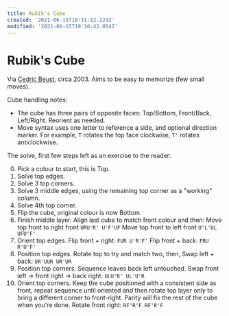 ```yaml
---
title: Rubik's Cube
created: '2021-06-15T18:31:12.224Z'
modified: '2021-06-15T19:16:42.054Z'
---
```


# Rubik's Cube

Via [Cedric Beust](http://beust.com/rubik/), circa 2003. Aims to be easy to memorize (few small moves).

Cube handling notes:

- The cube has three pairs of opposite faces: Top/Bottom, Front/Back, Left/Right. Reorient as needed.
- Move syntax uses one letter to reference a side, and optional direction marker. For example, `T` rotates the top face clockwise, `T'` rotates anticlockwise.

The solve, first few steps left as an exercise to the reader:

0. Pick a colour to start, this is Top.
1. Solve top edges.
2. Solve 3 top corners.
3. Solve 3 middle edges, using the remaining top corner as a "working" column.
4. Solve 4th top corner.
5. Flip the cube, original colour is now Bottom.
6. Finish middle layer. Align last cube to match front colour and then:
   Move top front to right front `URU'R' U'F'UF`
   Move top front to left front `U'L'UL UFU'F'`
7. Orient top edges.
   Flip front + right: `FUR U'R'F'`
   Flip front + back: `FRU R'U'F'`
8. Position top edges. Rotate top to try and match two, then,
   Swap left + back: `UR'UUR UR'UR`
9. Position top corners. Sequence leaves back left untouched.
   Swap front left -> front right -> back right: `ULU'R' UL'U'R`
10. Orient top corners. Keep the cube positioned with a consistent side as front, repeat sequence until oriented and then rotate top layer only to bring a different corner to front-right. Parity will fix the rest of the cube when you're done.
   Rotate front right: `RF'R'F RF'R'F`


